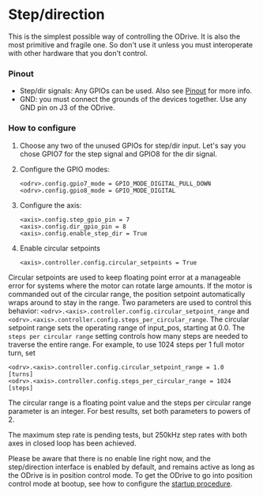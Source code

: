 # Step/direction
This is the simplest possible way of controlling the ODrive. It is also the most primitive and fragile one. So don't use it unless you must interoperate with other hardware that you don't control.

### Pinout
* Step/dir signals: Any GPIOs can be used. Also see [Pinout](pinout.md) for more info.
* GND: you must connect the grounds of the devices together. Use any GND pin on J3 of the ODrive.

### How to configure

 1. Choose any two of the unused GPIOs for step/dir input. Let's say you chose GPIO7 for the step signal and GPIO8 for the dir signal.
 2. Configure the GPIO modes:

        <odrv>.config.gpio7_mode = GPIO_MODE_DIGITAL_PULL_DOWN
        <odrv>.config.gpio8_mode = GPIO_MODE_DIGITAL

 3. Configure the axis:

        <axis>.config.step_gpio_pin = 7
        <axis>.config.dir_gpio_pin = 8
        <axis>.config.enable_step_dir = True

 4. Enable circular setpoints

        <axis>.controller.config.circular_setpoints = True

Circular setpoints are used to keep floating point error at a manageable error for systems where the motor can rotate large amounts. If the motor is commanded out of the circular range, the position setpoint automatically wraps around to stay in the range. Two parameters are used to control this behavior: `<odrv>.<axis>.controller.config.circular_setpoint_range` and `<odrv>.<axis>.controller.config.steps_per_circular_range`. The circular setpoint range sets the operating range of input_pos, starting at 0.0. The `steps per circular range` setting controls how many steps are needed to traverse the entire range. For example, to use 1024 steps per 1 full motor turn, set

```
<odrv>.<axis>.controller.config.circular_setpoint_range = 1.0   [turns]
<odrv>.<axis>.controller.config.steps_per_circular_range = 1024 [steps]
```

The circular range is a floating point value and the steps per circular range parameter is an integer. For best results, set both parameters to powers of 2.

The maximum step rate is pending tests, but 250kHz step rates with both axes in closed loop has been achieved.

Please be aware that there is no enable line right now, and the step/direction interface is enabled by default, and remains active as long as the ODrive is in position control mode. To get the ODrive to go into position control mode at bootup, see how to configure the [startup procedure](commands.md#startup-procedure).